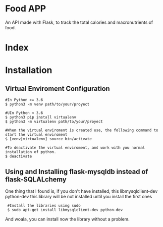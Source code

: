 # Food APP
An API made with Flask, to track the total calories and macronutrients of food.

# Index

# Installation
## Virtual Enviroment Configuration

    #In Python >= 3.6
    $ python3 -m venv path/to/your/proyect

    #UIn Python < 3.6
    $ python3 pip install virtualenv
    $ python3 -m virtualenv path/to/your/proyect

    #When the virtual enviroment is created use, the following command to start the virtual enviroment
    $ [venv|virtualenv] source bin/activate

    #To deactivate the virtual enviroment, and work with you normal installation of python.
    $ deactivate

## Using and Installing flask-mysqldb instead of flask-SQLALchemy

One thing that I found is, if you don't have installed, this libmysqlclient-dev python-dev this library will be not installed until you install the first ones

     #Install the libraries using sudo
     $ sudo apt-get install libmysqlclient-dev python-dev

And woala, you can install now the library without a problem.
